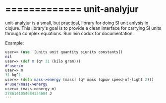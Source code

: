 
=============
unit-analyjur
=============

unit-analyjur is a small, but practical, library for doing SI unit anlysis in
clojure.  This library's goal is to provide a clean interface for carrying SI
units through complex equations. Run lein codox for documentation.

Example:

```Clojure
user=> (use '[units unit quantity siunits constants])
nil
user=> (def m (q* 31 (kilo gram)))
#'user/m
user=> m
31 kg^1
user=> (defn mass->energy [mass] (q* mass (qpow speed-of-light 2)))
#'user/mass->energy
user=> (mass->energy m)
2786141054084134684 J
'''